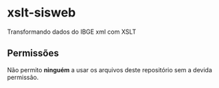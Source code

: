 # xslt-sisweb
Transformando dados do IBGE xml com XSLT

## Permissões
Não permito **ninguém** a usar os arquivos deste repositório sem a devida permissão.
